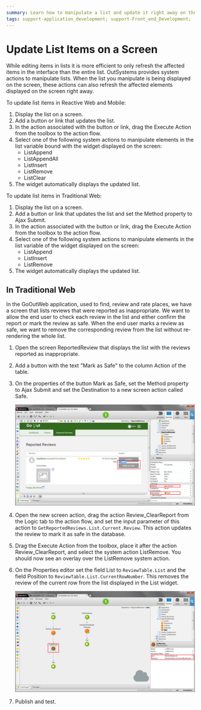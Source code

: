 ```yaml
---
summary: Learn how to manipulate a list and update it right away on the screen without having to reload the screen on a traditional web app.
tags: support-application_development; support-Front_end_Development;
---
```


# Update List Items on a Screen

While editing items in lists it is more efficient to only refresh the affected items in the interface than the entire list. OutSystems provides system actions to manipulate lists. When the list you manipulate is being displayed on the screen, these actions can also refresh the affected elements displayed on the screen right away.

To update list items in Reactive Web and Mobile:

1. Display the list on a screen. 
1. Add a button or link that updates the list. 
1. In the action associated with the button or link, drag the Execute Action from the toolbox to the action flow. 
1. Select one of the following system actions to manipulate elements in the list variable bound with the widget displayed on the screen: 
    * ListAppend
    * ListAppendAll
    * ListInsert
    * ListRemove
    * ListClear 
1. The widget automatically displays the updated list. 

To update list items in Traditional Web:

1. Display the list on a screen. 
1. Add a button or link that updates the list and set the Method property to Ajax Submit. 
1. In the action associated with the button or link, drag the Execute Action from the toolbox to the action flow. 
1. Select one of the following system actions to manipulate elements in the list variable of the widget displayed on the screen: 
    * ListAppend 
    * ListInsert 
    * ListRemove 
1. The widget automatically displays the updated list. 


## In Traditional Web

In the GoOutWeb application, used to find, review and rate places, we have a screen that lists reviews that were reported as inappropriate. We want to allow the end user to check each review in the list and either confirm the report or mark the review as safe. When the end user marks a review as safe, we want to remove the corresponding review from the list without re-rendering the whole list.

1. Open the screen ReportedReview that displays the list with the reviews reported as inappropriate.

1. Add a button with the text "Mark as Safe" to the column Action of the table. 

1. On the properties of the button Mark as Safe, set the Method property to Ajax Submit and set the Destination to a new screen action called Safe. 

    ![Update List Items on a Screen - Button Mark as Safe](images/screen-update-list-items-button.png)

1. Open the new screen action, drag the action Review_ClearReport from the Logic tab to the action flow, and set the input parameter of this action to `GetReportedReviews.List.Current.Review`. This action updates the review to mark it as safe in the database. 

1. Drag the Execute Action from the toolbox, place it after the action Review_ClearReport, and select the system action ListRemove. You should now see an overlay over the ListRemove system action. 

1. On the Properties editor set the field List to `ReviewTable.List` and the field Position to `ReviewTable.List.CurrentRowNumber`. This removes the review of the current row from the list displayed in the List widget.

    ![Update List Items on a Screen - Use ListRemove](images/screen-update-list-items-list-remove.png)

1. Publish and test. 
